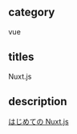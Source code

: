 ## category

vue

## titles

Nuxt.js

## description

<a href="https://qiita.com/kurosame/items/80437d5387cb253f2c1e" target="_blank">はじめての Nuxt.js</a>
